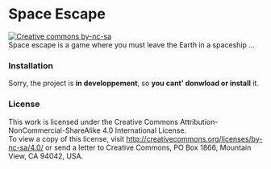 # Space Escape
[![Creative commons by-nc-sa](https://licensebuttons.net/l/by-nc-sa/4.0/88x31.png)](http://creativecommons.org/licenses/by-nc-sa/4.0/)  
Space escape is a game where you must leave the Earth in a spaceship ...

### Installation
Sorry, the project is **in developpement**, so **you cant' donwload or install** it.

### License  
This work is licensed under the Creative Commons Attribution-NonCommercial-ShareAlike 4.0 International License.  
To view a copy of this license, visit http://creativecommons.org/licenses/by-nc-sa/4.0/ or send a letter to Creative Commons, PO Box 1866, Mountain View, CA 94042, USA.
